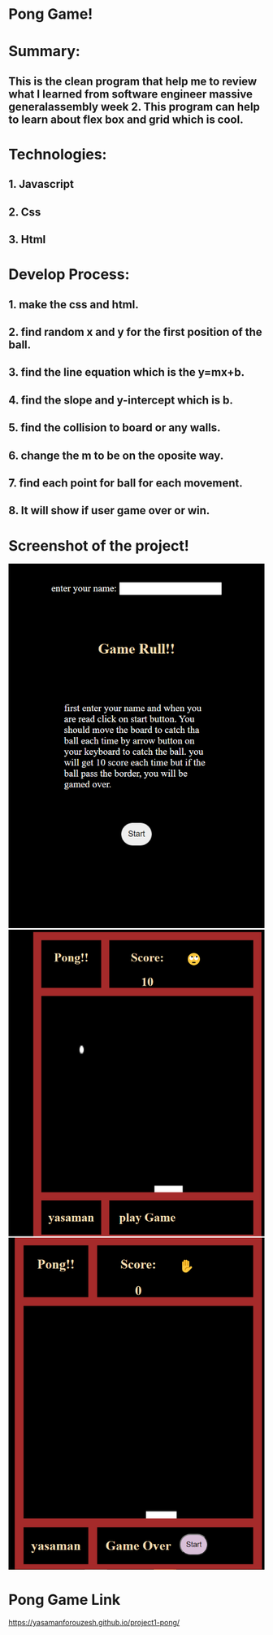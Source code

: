 # Pong Game!
# Summary:
## This is the clean program that help me to review what I learned from software engineer massive generalassembly week 2. This program can help to learn about flex box and grid which is cool.
# Technologies:
##   1. Javascript 
##   2. Css
##   3. Html
# Develop Process:
## 1. make the css and html.
## 2. find random x and y for the first position of the ball.
## 3. find the line equation which is the y=mx+b.
## 4. find the slope and y-intercept which is b.
## 5. find the collision to board or any walls.
## 6. change the m to be on the oposite way.
## 7. find each point for ball for each movement.
## 8. It will show if user game over or win.
# Screenshot of the project!
![](./img/Capture1.PNG)
![](./img/Capture2.PNG)
![](./img/Capture3.PNG)
# Pong Game Link
 https://yasamanforouzesh.github.io/project1-pong/
